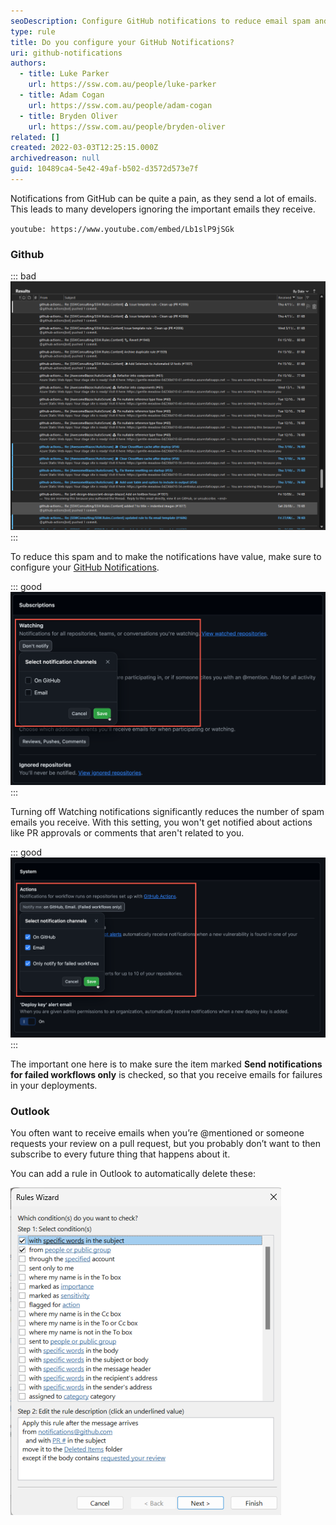 ```yaml
---
seoDescription: Configure GitHub notifications to reduce email spam and receive valuable updates, allowing you to prioritize important requests and reviews.
type: rule
title: Do you configure your GitHub Notifications?
uri: github-notifications
authors:
  - title: Luke Parker
    url: https://ssw.com.au/people/luke-parker
  - title: Adam Cogan
    url: https://ssw.com.au/people/adam-cogan
  - title: Bryden Oliver
    url: https://ssw.com.au/people/bryden-oliver
related: []
created: 2022-03-03T12:25:15.000Z
archivedreason: null
guid: 10489ca4-5e42-49af-b502-d3572d573e7f
---
```


Notifications from GitHub can be quite a pain, as they send a lot of emails. This leads to many developers ignoring the important emails they receive.

`youtube: https://www.youtube.com/embed/Lb1slP9jSGk`

<!--endintro-->

### Github

::: bad
![Figure: Bad example - lots of notifications](./notifications.png)
:::

To reduce this spam and to make the notifications have value, make sure to configure your [GitHub Notifications](https://github.com/settings/notifications).

::: good
![Figure: Good example - Turn off Watching settings](watching-notification.png)
:::

Turning off Watching notifications significantly reduces the number of spam emails you receive. With this setting, you won't get notified about actions like PR approvals or comments that aren't related to you.

::: good
![Figure: Good example - Workflow notification settings](actions-notification.png)
:::

The important one here is to make sure the item marked **Send notifications for failed workflows only** is checked, so that you receive emails for failures in your deployments.

### Outlook

You often want to receive emails when you’re @mentioned or someone requests your review on a pull request, but you probably don’t want to then subscribe to every future thing that happens about it.

You can add a rule in Outlook to automatically delete these:

![Figure: How to configure the rule in Outlook](outlook-configuration.png)
